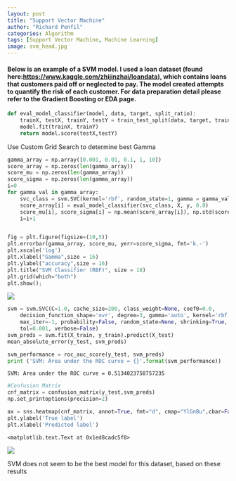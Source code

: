 ```yaml
---
layout: post
title: "Support Vector Machine"
author: "Richard Penfil"
categories: Algorithm
tags: [Support Vector Machine, Machine Learning]
image: svm_head.jpg
---
```


#### Below is an example of a SVM model. I used a loan dataset (found here:https://www.kaggle.com/zhijinzhai/loandata), which contains loans that customers paid off or neglected to pay. The model created attempts to quantify the risk of each customer. For data preparation detail please refer to the Gradient Boosting or EDA page.


```python
def eval_model_classifier(model, data, target, split_ratio):
    trainX, testX, trainY, testY = train_test_split(data, target, train_size=split_ratio, random_state=0)
    model.fit(trainX, trainY)    
    return model.score(testX,testY)
```

Use Custom Grid Search to determine best Gamma


```python
gamma_array = np.array([0.001, 0.01, 0.1, 1, 10])
score_array = np.zeros(len(gamma_array))
score_mu = np.zeros(len(gamma_array))
score_sigma = np.zeros(len(gamma_array))
i=0
for gamma_val in gamma_array:
    svc_class = svm.SVC(kernel='rbf', random_state=1, gamma = gamma_val)
    score_array[i] = eval_model_classifier(svc_class, X, y, 0.8)
    score_mu[i], score_sigma[i] = np.mean(score_array[i]), np.std(score_array[i])
    i=i+1


fig = plt.figure(figsize=(10,5))
plt.errorbar(gamma_array, score_mu, yerr=score_sigma, fmt='k.-')
plt.xscale('log')
plt.xlabel("Gamma",size = 16)
plt.ylabel("accuracy",size = 16)
plt.title("SVM Classifier (RBF)", size = 18)
plt.grid(which="both")
plt.show();
```

<a href="https://github.com/rp4/rp4.github.io/blob/master/assets/img/SVM/SVM_1.png"><img src="{{ site.github.url }}/assets/img/SVM/SVM_1.png"></a>



```python
svm = svm.SVC(C=1.0, cache_size=200, class_weight=None, coef0=0.0,
    decision_function_shape='ovr', degree=3, gamma='auto', kernel='rbf',
    max_iter=-1, probability=False, random_state=None, shrinking=True,
    tol=0.001, verbose=False)
svm_preds = svm.fit(X_train, y_train).predict(X_test)
mean_absolute_error(y_test, svm_preds)

svm_performance = roc_auc_score(y_test, svm_preds)
print ('SVM: Area under the ROC curve = {}'.format(svm_performance))
```

    SVM: Area under the ROC curve = 0.5134023758757235
    


```python
#Confusion Matrix
cnf_matrix = confusion_matrix(y_test,svm_preds)
np.set_printoptions(precision=2)

ax = sns.heatmap(cnf_matrix, annot=True, fmt="d", cmap="YlGnBu",cbar=False)
plt.ylabel('True label')
plt.xlabel('Predicted label')
```




    <matplotlib.text.Text at 0x1ed8cadc5f8>




<a href="https://github.com/rp4/rp4.github.io/blob/master/assets/img/SVM/SVM_2.png"><img src="{{ site.github.url }}/assets/img/SVM/SVM_2.png"></a>


SVM does not seem to be the best model for this dataset, based on these results


```python

```

